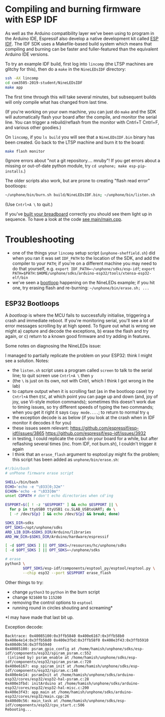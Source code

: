 Compiling and burning firmware with ESP IDF
===

As well as the Arduino compatibility layer we've been using to program in the
Arduino IDE, Espressif also develop a native development kit called [ESP
IDF](https://docs.espressif.com/projects/esp-idf/en/latest/). The IDF SDK uses
a Makefile-based build system which means that compiling and burning can be
faster and fuller-featured than the equivalent Arduino IDE versions.

To try an example IDF build, first log into `lincomp` (the LTSP machines are
glitchy for this), then do a `make` in the `NineLEDsIDF` directory:

```bash
ssh -AX lincomp
cd com3505-2019-student/NineLEDsIDF
make app
```

The first time through this will take several minutes, but subsequent builds
will only compile what has changed from last time.

(If you're working on your own machine, you can just do `make` and the SDK
will automatically flash your board after the compile, and monitor the serial
line. You can trigger a rebuild/reflash from the monitor with Cntrl+T Cntrl+F,
and various other goodies.)

On `lincomp`, if you `ls build` you will see that a `NineLEDsIDF.bin` binary
has been created. Go back to the LTSP machine and burn it to the board:

```bash
make flash monitor
```

(Ignore errors about "not a git repository.... mruby"! If you get errors about
a missing or out-of-date python module, try `cd unphone; make
esp-pip-installs`.)

The older scripts also work, but are prone to creating "flash read error"
bootloops:

```bash
~/unphone/bin/burn.sh build/NineLEDsIDF.bin; ~/unphone/bin/listen.sh
```
(Use `Cntrl+A \` to quit.)

If you've [built your breadboard](9leds.mkd) correctly you should see them
light up in sequence. To have a look at the code [see
main/main.cpp](../../NineLEDsIDF/main/main.cpp).


# Troubleshooting

- one of the things your `lincomp` setup script (`unphone-sheffield.sh`) did
  when you ran it was set `IDF_PATH` to the location of the SDK, and add the
  compiler to your `PATH`; if you're on a different machine you may need to do
  that yourself, e.g. `export IDF_PATH=~/unphone/sdks/esp-idf`; `export
  PATH=$PATH:$HOME/unphone/sdks/arduino-esp32/tools/xtensa-esp32-elf/bin`
- we've seen a [bootloop](#esp32-bootloops/) happening on the NineLEDs
  example; if you hit one, try erasing flash and re-burning:
  `~/unphone/bin/erase.sh; ...`


## ESP32 Bootloops

A _bootloop_ is where the MCU fails to successfully initialise, triggering a
crash and immediate reboot. If you're monitoring serial, you'll see a lot of
error messages scrolling by at high speed. To figure out what is wrong we
might a) capture and decode the exceptions, b) erase the flash and try again,
or c) return to a known good firmware and try adding in features.

Some notes on diagnosing the NineLEDs issue:

I managed to partially replicate the problem on your ESP32:
think I might see a solution. Notes:

- the `listen.sh` script uses a program called `screen` to talk to the serial
  line; to quit screen use `Cntrl+A \` then `y`
- (the `\` is just on its own, not with Cntrl, which I think I got wrong in
  the lab)
- to capture output when it is scrolling fast (as in the bootloop case) try
  `Cntrl+A` then `ESC`, at which point you can page up and down (and, joy of
  joy, use Vi-style motion commands); sometimes this doesn't work due to
  timing issues, so try different speeds of typing the two commands; when you
  get it right it says `Copy mode....`; to return to normal try `q`
- the exception decode is as below (if you look at the crash when in IDF
  monitor it decodes it for you)
- these issues seem relevant: https://github.com/espressif/esp-idf/issues/3865
  https://github.com/espressif/esp-idf/issues/3932
- in testing, I could replicate the crash on your board for a while, but after
  reflashing several times (inc. from IDF, not burn.sh), I couldn't trigger it
  again
- I think that an `erase_flash` argument to esptool.py might fix the problem;
  this script has been added as `unphone/bin/erase.sh`:

```bash
#!/bin/bash
# unPhone firmware erase script

SHELL=/bin/bash
ECHO='echo -e "\033[0;32m"'
ECHON='echo -e "\033[0m"'
unset CDPATH # don't echo directories when cd'ing

ESPPORT=$([ ! -z "$ESPPORT" ] && echo $ESPPORT || \
  for p in ttyUSB0 ttyUSB1 cu.SLAB_USBtoUART; do \
  [ -r /dev/${p} ] && echo /dev/${p} && break; done)

SDKS_DIR=sdks
OPT_SDKS=/opt/unphone/sdks
ARD_LIB_DIR=$SDKS_DIR/Arduino/libraries
ARD_HW_DIR=$SDKS_DIR/Arduino/hardware/espressif

[ -d $OPT_SDKS ] || OPT_SDKS=/resources/hc/unphone/sdks
[ -d $OPT_SDKS ] || OPT_SDKS=~/unphone/sdks

# erase
python3 \
        $OPT_SDKS/esp-idf/components/esptool_py/esptool/esptool.py \
        --chip esp32 --port $ESPPORT erase_flash
```

Other things to try:
- change `python3` to `python` in the burn script
- change `921600` to `115200`
- removing the control options to `esptool`
- running round in circles shouting and screaming*

*I may have made that last bit up.

Exception decode:
```
Backtrace: 0x40085100:0x3ffb5840 0x400e6167:0x3ffb58b0 0x400e4e14:0x3ffb58d0 0x400e3fbd:0x3ffb58f0 0x400e3f43:0x3ffb5910 0x400d0c56:0x3ffb5940
0x40085100: psram_gpio_config at /home/hamish/unphone/sdks/esp-idf/components/esp32/spiram_psram.c:552
 (inlined by) psram_enable at /home/hamish/unphone/sdks/esp-idf/components/esp32/spiram_psram.c:720
0x400e6167: esp_spiram_init at /home/hamish/unphone/sdks/esp-idf/components/esp32/spiram.c:148
0x400e4e14: psramInit at /home/hamish/unphone/sdks/arduino-esp32/cores/esp32/esp32-hal-psram.c:28
0x400e3fbd: initArduino at /home/hamish/unphone/sdks/arduino-esp32/cores/esp32/esp32-hal-misc.c:200
0x400e3f43: app_main at /home/hamish/unphone/sdks/arduino-esp32/cores/esp32/main.cpp:26
0x400d0c56: main_task at /home/hamish/unphone/sdks/esp-idf/components/esp32/cpu_start.c:506
Rebooting...
```
